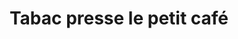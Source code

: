 ---
title: "Tabac presse le petit café"
url: /listrac-medoc/tabac-presse-le-petit-cafe/
shop: tabac
---